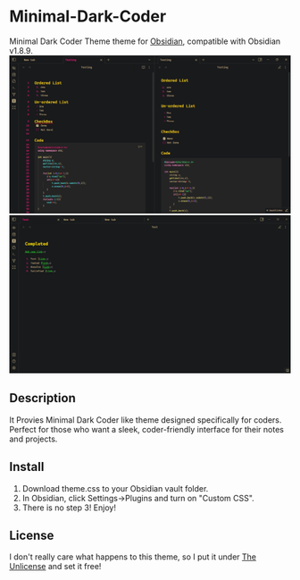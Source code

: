 # Minimal-Dark-Coder
Minimal Dark Coder Theme theme for [Obsidian](https://obsidian.md/), compatible with Obsidian v1.8.9.
![Screenshot](./screenshot.jpg)
![Screenshot2](./Links_View.png)
## Description
It Provies Minimal Dark Coder like theme designed specifically for coders. Perfect for those who want a sleek, coder-friendly interface for their notes and projects.

## Install
1. Download theme.css to your Obsidian vault folder.
2. In Obsidian, click Settings->Plugins and turn on "Custom CSS".
3. There is no step 3! Enjoy!

## License
I don't really care what happens to this theme, so I put it under [The Unlicense](./LICENSE) and set it free!
